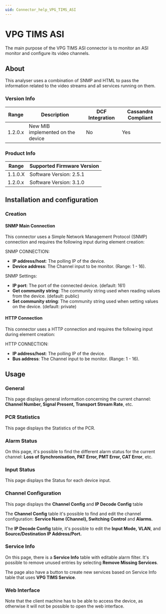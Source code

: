 ```yaml
---
uid: Connector_help_VPG_TIMS_ASI
---
```


# VPG TIMS ASI

The main purpose of the VPG TIMS ASI connector is to monitor an ASI monitor and configure its video channels.

## About

This analyser uses a combination of SNMP and HTML to pass the information related to the video streams and all services running on them.

### Version Info

| Range     | Description                       | DCF Integration     | Cassandra Compliant     |
|------------------|-----------------------------------|---------------------|-------------------------|
| 1.2.0.x          | New MIB implemented on the device | No                  | Yes                     |

### Product Info

| Range | Supported Firmware Version |
|------------------|-----------------------------|
| 1.1.0.X          | Software Version: 2.5.1     |
| 1.2.0.x          | Software Version: 3.1.0     |

## Installation and configuration

### Creation

#### SNMP Main Connection

This connector uses a Simple Network Management Protocol (SNMP) connection and requires the following input during element creation:

SNMP CONNECTION:

- **IP address/host**: The polling IP of the device.
- **Device address**: The Channel input to be monitor. (Range: 1 - 16).

SNMP Settings:

- **IP port**: The port of the connected device. (default: 161)
- **Get community string**: The community string used when reading values from the device. (default: public)
- **Set community string**: The community string used when setting values on the device. (default: private)

#### HTTP Connection

This connector uses a HTTP connection and requires the following input during element creation:

HTTP CONNECTION:

- **IP address/host**: The polling IP of the device.
- **Bus address**: The Channel input to be monitor. (Range: 1 - 16).

## Usage

### General

This page displays general information concerning the current channel: **Channel Number, Signal Present, Transport Stream Rate**, etc.

### PCR Statistics

This page displays the Statistics of the PCR.

### Alarm Status

On this page, it's possible to find the different alarm status for the current channel: **Loss of Synchronisation, PAT Error, PMT Error, CAT Error**, etc.

### Input Status

This page displays the Status for each device input.

### Channel Configuration

This page displays the **Channel Config** and **IP Decode Config** table

The **Channel Config** table it's possible to find and edit the channel configuration: **Service Name (Channel), Switching Control** and **Alarms.**

The **IP Decode Config** table, it's possible to edit the **Input Mode,** **VLAN**, and **Source/Destination IP Address/Port.**

### Service Info

On this page, there is a **Service Info** table with editable alarm filter. It's possible to remove unused entries by selecting **Remove Missing Services**.

The page also have a button to create new services based on Service Info table that uses **VPG TIMS Service**.

### Web Interface

Note that the client machine has to be able to access the device, as otherwise it will not be possible to open the web interface.
